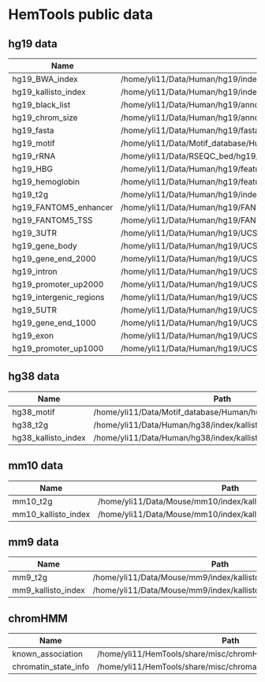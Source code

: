 # HemTools public data



## hg19 data

Name | Path
--- | --- 
hg19_BWA_index | /home/yli11/Data/Human/hg19/index/bwa_16a_index/hg19.fa
hg19_kallisto_index | /home/yli11/Data/Human/hg19/index/kallisto/hg19.idx
hg19_black_list | /home/yli11/Data/Human/hg19/annotations/hg19.blacklist.bed
hg19_chrom_size | /home/yli11/Data/Human/hg19/annotations/hg19.chrom.sizes
hg19_fasta | /home/yli11/Data/Human/hg19/fasta/hg19.fa
hg19_motif | /home/yli11/Data/Motif_database/Human/human.meme
hg19_rRNA | /home/yli11/Data/RSEQC_bed/hg19_rRNA.bed3
hg19_HBG | /home/yli11/Data/Human/hg19/features/HBG.bed
hg19_hemoglobin | /home/yli11/Data/Human/hg19/features/hg19.ENCODE_GENE.hem.bed3
hg19_t2g | /home/yli11/Data/Human/hg19/index/kallisto/hg19.ensembl_v75.t2g
hg19_FANTOM5_enhancer | /home/yli11/Data/Human/hg19/FANTOM/human_permissive_enhancers_phase_1_and_2.bed
hg19_FANTOM5_TSS | /home/yli11/Data/Human/hg19/FANTOM/TSS_human.bed
hg19_3UTR | /home/yli11/Data/Human/hg19/UCSC_table_browser/gene_3UTR.bed
hg19_gene_body | /home/yli11/Data/Human/hg19/UCSC_table_browser/gene_body.bed
hg19_gene_end_2000 | /home/yli11/Data/Human/hg19/UCSC_table_browser/gene_down2000.bed
hg19_intron | /home/yli11/Data/Human/hg19/UCSC_table_browser/gene_intron.bed
hg19_promoter_up2000 | /home/yli11/Data/Human/hg19/UCSC_table_browser/gene_promoter_up2000.bed
hg19_intergenic_regions | /home/yli11/Data/Human/hg19/UCSC_table_browser/intergenic.bed
hg19_5UTR | /home/yli11/Data/Human/hg19/UCSC_table_browser/gene_5UTR.bed
hg19_gene_end_1000 | /home/yli11/Data/Human/hg19/UCSC_table_browser/gene_down1000.bed
hg19_exon | /home/yli11/Data/Human/hg19/UCSC_table_browser/gene_exon.bed
hg19_promoter_up1000 | /home/yli11/Data/Human/hg19/UCSC_table_browser/gene_promoter_up1000.bed


## hg38 data

Name | Path
--- | --- 
hg38_motif|/home/yli11/Data/Motif_database/Human/human.meme
hg38_t2g|/home/yli11/Data/Human/hg38/index/kallisto/hg38.ensembl_v67.t2g
hg38_kallisto_index|/home/yli11/Data/Human/hg38/index/kallisto/hg38.idx



## mm10 data
Name | Path
--- | --- 
mm10_t2g|/home/yli11/Data/Mouse/mm10/index/kallisto/mm10.ensembl_v67.t2g
mm10_kallisto_index| /home/yli11/Data/Mouse/mm10/index/kallisto/mm10.idx



## mm9 data

Name | Path
--- | --- 
mm9_t2g|/home/yli11/Data/Mouse/mm9/index/kallisto/mm9.ensembl_v67.t2g
mm9_kallisto_index|/home/yli11/Data/Mouse/mm9/index/kallisto/mm9.idx



## chromHMM
Name | Path
--- | --- 
known_association|/home/yli11/HemTools/share/misc/chromHMM_known_associations.tsv
chromatin_state_info|/home/yli11/HemTools/share/misc/chromatin_state_info.tsv































